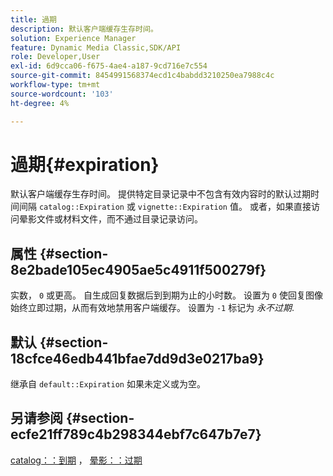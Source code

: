 ```yaml
---
title: 過期
description: 默认客户端缓存生存时间。
solution: Experience Manager
feature: Dynamic Media Classic,SDK/API
role: Developer,User
exl-id: 6d9cca06-f675-4ae4-a187-9cd716e7c554
source-git-commit: 8454991568374ecd1c4babdd3210250ea7988c4c
workflow-type: tm+mt
source-wordcount: '103'
ht-degree: 4%

---
```


# 過期{#expiration}

默认客户端缓存生存时间。 提供特定目录记录中不包含有效内容时的默认过期时间间隔 `catalog::Expiration` 或 `vignette::Expiration` 值。 或者，如果直接访问晕影文件或材料文件，而不通过目录记录访问。

## 属性 {#section-8e2bade105ec4905ae5c4911f500279f}

实数， `0` 或更高。 自生成回复数据后到到期为止的小时数。 设置为 `0` 使回复图像始终立即过期，从而有效地禁用客户端缓存。 设置为 `-1` 标记为 *永不过期*.

## 默认 {#section-18cfce46edb441bfae7dd9d3e0217ba9}

继承自 `default::Expiration` 如果未定义或为空。

## 另请参阅 {#section-ecfe21ff789c4b298344ebf7c647b7e7}

[catalog：：到期](../../../../../ir-api/material-cat/image-rendering-api-ref/c-ir-material-catalog/c-ir-material-data-reference/r-ir-expiration-dataref.md#reference-5e93943abff54c93bf85aae3b911a3ce) ， [晕影：：过期](../../../../../ir-api/material-cat/image-rendering-api-ref/c-ir-material-catalog/c-ir-vignette-map-reference/r-ir-expiration-vignette.md#reference-df80829da93e4c0ab3f97a1792d9c74c)
